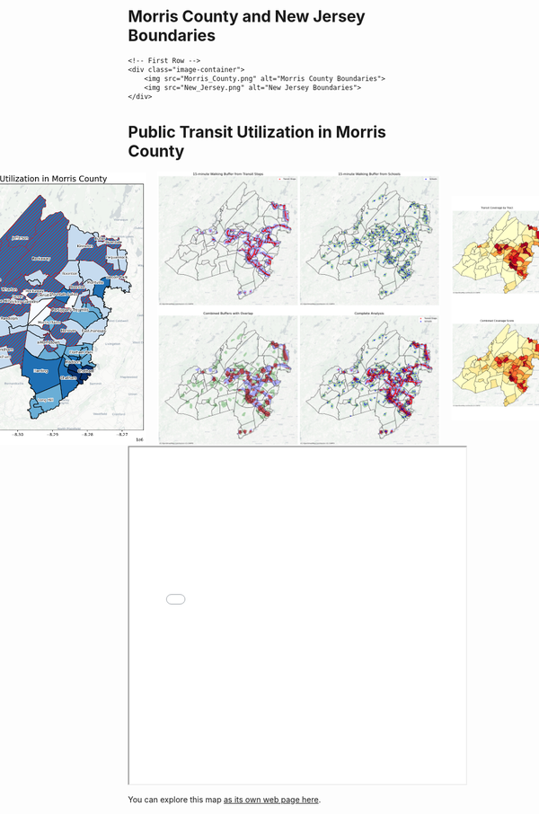<!DOCTYPE html>
<html lang="en">
<head>
    <meta charset="UTF-8">
    <meta name="viewport" content="width=device-width, initial-scale=1.0">
    <title>Side-by-Side Images</title>
    <style>
        .image-container {
            display: flex;
            justify-content: center; /* Center images horizontally */
            align-items: center; /* Align images vertically */
            gap: 20px; /* Space between images */
        }
        .image-container img {
            height: auto; /* Preserve aspect ratio */
        }
        .image-container img:first-child {
            width: auto; /* Keep Morris County image aspect ratio */
        }
        .image-container img:last-child {
            max-width: 400px; /* Set specific width for New Jersey */
        }
    </style>
</head>
<h1>Morris County and New Jersey Boundaries</h1>
    
    <!-- First Row -->
    <div class="image-container">
        <img src="Morris_County.png" alt="Morris County Boundaries">
        <img src="New_Jersey.png" alt="New Jersey Boundaries">
    </div>

<h1>Public Transit Utilization in Morris County</h1>
    <!-- Second Row -->
    <div class="image-container">
        <img src="Public_Transit_Utilization.png" alt="Public Transit Utilization in Morris County">
        <img src="Complete_Analysis.png" alt="15 Minutes Walking Buffers from Schools and Transit Stops">
        <img src="Top_10.png" alt="Top 10 Locations for Accessibility">
    </div>
</body>
</html>
 


<iframe src=".html" height= "600" width= "600" ></iframe> 

You can explore this map [as its own web page here](morris_county_comprehensive_analysis.html).
